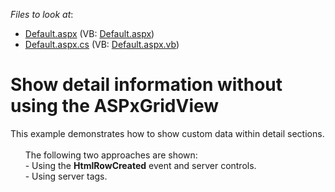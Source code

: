 <!-- default file list -->
*Files to look at*:

* [Default.aspx](./CS/Default.aspx) (VB: [Default.aspx](./VB/Default.aspx))
* [Default.aspx.cs](./CS/Default.aspx.cs) (VB: [Default.aspx.vb](./VB/Default.aspx.vb))
<!-- default file list end -->
# Show detail information without using the ASPxGridView


<p>This example demonstrates how to show custom data within detail sections.<br />
      <br />
      The following two approaches are shown:<br />
      - Using the <strong>HtmlRowCreated</strong> event and server controls.<br />
      - Using server tags.</p>

<br/>


